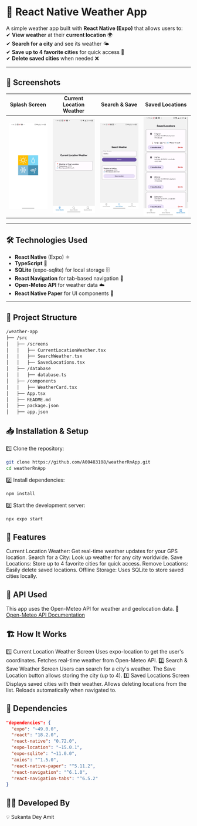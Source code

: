 # 📌 React Native Weather App  

A simple weather app built with **React Native (Expo)** that allows users to:  
✔ **View weather** at their **current location** 🌍  
✔ **Search for a city** and see its weather 🌤  
✔ **Save up to 4 favorite cities** for quick access 📍  
✔ **Delete saved cities** when needed ❌  

---

## 📸 Screenshots  
| Splash Screen | Current Location Weather | Search & Save | Saved Locations |
|-----------------|-----------------|-----------------|-----------------|
![Current Weather](assets/Screenshot0.jpeg) | ![Current Weather](assets/Screenshot1.jpeg) | ![Search Weather](assets/Screenshot2.jpeg) | ![Saved Locations](assets/Screenshot3.jpeg) |

---

## 🛠️ Technologies Used  
- **React Native** (Expo) ⚛️  
- **TypeScript** 🔹  
- **SQLite** (expo-sqlite) for local storage 🗄️  
- **React Navigation** for tab-based navigation 🔄  
- **Open-Meteo API** for weather data ☁️  
- **React Native Paper** for UI components 🎨  

---

## 📂 Project Structure  
```bash
/weather-app
├── /src
│   ├── /screens
│   │   ├── CurrentLocationWeather.tsx
│   │   ├── SearchWeather.tsx
│   │   ├── SavedLocations.tsx
│   ├── /database
│   │   ├── database.ts
│   ├── /components
│   │   ├── WeatherCard.tsx
│   ├── App.tsx
│   ├── README.md
│   ├── package.json
│   ├── app.json
```

## 📥 Installation & Setup

1️⃣ Clone the repository:  
```sh
git clone https://github.com/A00483108/weatherRnApp.git
cd weatherRnApp
```
2️⃣ Install dependencies:
```sh
npm install
```
3️⃣ Start the development server:
```sh
npx expo start
```


## 🚀 Features
Current Location Weather: Get real-time weather updates for your GPS location.
Search for a City: Look up weather for any city worldwide.
Save Locations: Store up to 4 favorite cities for quick access.
Remove Locations: Easily delete saved locations.
Offline Storage: Uses SQLite to store saved cities locally.


## 📌 API Used
This app uses the Open-Meteo API for weather and geolocation data.
🔗 [Open-Meteo API Documentation](https://open-meteo.com/en/docs)


## 🏗️ How It Works
1️⃣ Current Location Weather Screen
Uses expo-location to get the user's coordinates.
Fetches real-time weather from Open-Meteo API.
2️⃣ Search & Save Weather Screen
Users can search for a city's weather.
The Save Location button allows storing the city (up to 4).
3️⃣ Saved Locations Screen
Displays saved cities with their weather.
Allows deleting locations from the list.
Reloads automatically when navigated to.


## 🔧 Dependencies
``` json
"dependencies": {
  "expo": "~49.0.0",
  "react": "18.2.0",
  "react-native": "0.72.0",
  "expo-location": "~15.0.1",
  "expo-sqlite": "~11.0.0",
  "axios": "^1.5.0",
  "react-native-paper": "^5.11.2",
  "react-navigation": "^6.1.0",
  "react-navigation-tabs": "^6.5.2"
}
```

## 👨‍💻 Developed By
💡 Sukanta Dey Amit
